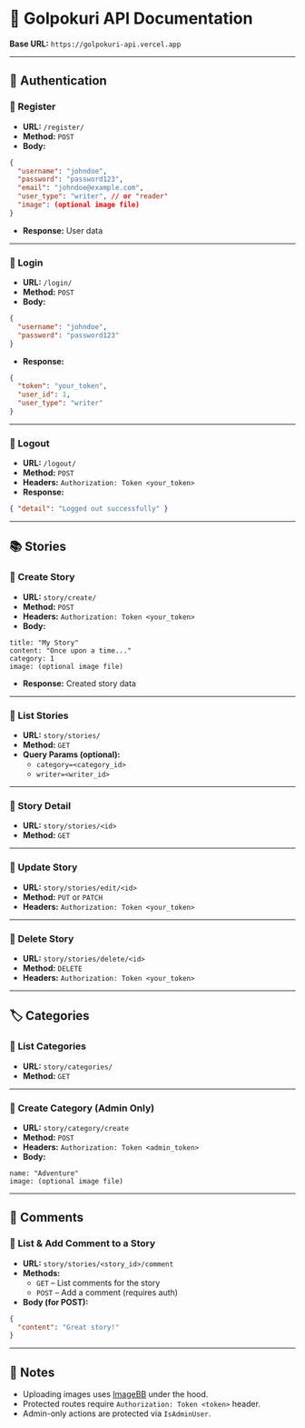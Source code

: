 # 📘 Golpokuri API Documentation

**Base URL:** `https://golpokuri-api.vercel.app`

---

## 🔐 Authentication

### 🔸 Register
- **URL:** `/register/`
- **Method:** `POST`
- **Body:**
```json
{
  "username": "johndoe",
  "password": "password123",
  "email": "johndoe@example.com",
  "user_type": "writer", // or "reader"
  "image": (optional image file)
}
```
- **Response:** User data

---

### 🔸 Login
- **URL:** `/login/`
- **Method:** `POST`
- **Body:**
```json
{
  "username": "johndoe",
  "password": "password123"
}
```
- **Response:**
```json
{
  "token": "your_token",
  "user_id": 1,
  "user_type": "writer"
}
```

---

### 🔸 Logout
- **URL:** `/logout/`
- **Method:** `POST`
- **Headers:** `Authorization: Token <your_token>`
- **Response:**
```json
{ "detail": "Logged out successfully" }
```

---

## 📚 Stories

### 🔸 Create Story
- **URL:** `story/create/`
- **Method:** `POST`
- **Headers:** `Authorization: Token <your_token>`
- **Body:**
```form-data
title: "My Story"
content: "Once upon a time..."
category: 1
image: (optional image file)
```
- **Response:** Created story data

---

### 🔸 List Stories
- **URL:** `story/stories/`
- **Method:** `GET`
- **Query Params (optional):**
  - `category=<category_id>`
  - `writer=<writer_id>`

---

### 🔸 Story Detail
- **URL:** `story/stories/<id>`
- **Method:** `GET`

---

### 🔸 Update Story
- **URL:** `story/stories/edit/<id>`
- **Method:** `PUT` or `PATCH`
- **Headers:** `Authorization: Token <your_token>`

---

### 🔸 Delete Story
- **URL:** `story/stories/delete/<id>`
- **Method:** `DELETE`
- **Headers:** `Authorization: Token <your_token>`

---

## 🏷️ Categories

### 🔸 List Categories
- **URL:** `story/categories/`
- **Method:** `GET`

---

### 🔸 Create Category (Admin Only)
- **URL:** `story/category/create`
- **Method:** `POST`
- **Headers:** `Authorization: Token <admin_token>`
- **Body:**
```form-data
name: "Adventure"
image: (optional image file)
```

---

## 💬 Comments

### 🔸 List & Add Comment to a Story
- **URL:** `story/stories/<story_id>/comment`
- **Methods:**
  - `GET` – List comments for the story
  - `POST` – Add a comment (requires auth)
- **Body (for POST):**
```json
{
  "content": "Great story!"
}
```

---

## 🧾 Notes

- Uploading images uses [ImageBB](https://imgbb.com/) under the hood.
- Protected routes require `Authorization: Token <token>` header.
- Admin-only actions are protected via `IsAdminUser`.
